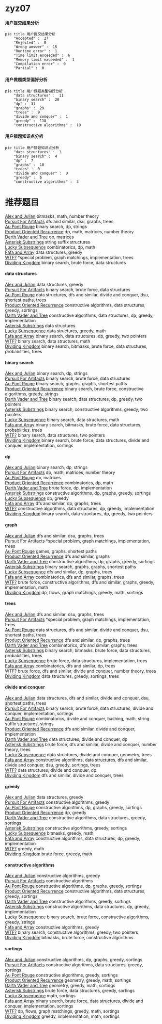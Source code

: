 # zyz07
<!-- tabs:start -->
#### **用户提交结果分析**

```mermaid
pie title 用户提交结果分析
    "Accepted" :  27
    "Rejected" :  0
    "Wrong answer" :  15
    "Runtime error" :  1
    "Time limit exceeded" :  6
    "Memory limit exceeded" :  1
    "Compilation error" :  0
    "Partial" :  0
```
#### **用户做题类型偏好分析**

```mermaid
pie title 用户做题类型偏好分析
    "data structures" :  11
    "binary search" :  20
    "dp" :  31
    "graphs" :  29
    "trees" :  9
    "divide and conquer" :  1
    "greedy" :  118
    "constructive algorithms" :  10
```
#### **用户错题知识点分析**

```mermaid
pie title 用户错题知识点分析
    "data structures" :  1
    "binary search" :  4
    "dp" :  7
    "graphs" :  10
    "trees" :  0
    "divide and conquer" :  0
    "greedy" :  5
    "constructive algorithms" :  3
```
<!-- tabs:end -->
# 推荐题目
[Alex and Julian](http://codeforces.com/problemset/problem/1220/D)		bitmasks,
                        math,
                        number theory		  
[Pursuit For Artifacts](http://codeforces.com/problemset/problem/652/E)		dfs and similar,
                        dsu,
                        graphs,
                        trees		  
[Au Pont Rouge](http://codeforces.com/problemset/problem/1310/C)		binary search,
                        dp,
                        strings		  
[Product Oriented Recurrence](http://codeforces.com/problemset/problem/1182/E)		dp,
                        math,
                        matrices,
                        number theory		  
[Darth Vader and Tree](http://codeforces.com/problemset/problem/514/E)		dp,
                        matrices		  
[Asterisk Substrings](http://codeforces.com/problemset/problem/1276/F)		string suffix structures		  
[Lucky Subsequence](http://codeforces.com/problemset/problem/145/C)		combinatorics,
                        dp,
                        math		  
[Fafa and Array](http://codeforces.com/problemset/problem/935/F)		data structures,
                        greedy		  
[WTF?](http://codeforces.com/problemset/problem/290/C)		*special problem,
                        graph matchings,
                        implementation,
                        trees		  
[Dividing Kingdom](http://codeforces.com/problemset/problem/260/E)		binary search,
                        brute force,
                        data structures		  
<!-- tabs:start -->
#### **data structures**
[Alex and Julian](http://codeforces.com/problemset/problem/935/F)		data structures,
                        greedy		  
[Pursuit For Artifacts](http://codeforces.com/problemset/problem/260/E)		binary search,
                        brute force,
                        data structures		  
[Au Pont Rouge](http://codeforces.com/problemset/problem/936/E)		data structures,
                        dfs and similar,
                        divide and conquer,
                        dsu,
                        shortest paths,
                        trees		  
[Product Oriented Recurrence](http://codeforces.com/problemset/problem/1348/B)		constructive algorithms,
                        data structures,
                        greedy,
                        sortings		  
[Darth Vader and Tree](https://codeforces.com/contest/1480/problem/D2)		constructive algorithms,
                        data structures,
                        dp,
                        greedy,
                        implementation		  
[Asterisk Substrings](http://codeforces.com/problemset/problem/1089/K)		data structures		  
[Lucky Subsequence](http://codeforces.com/problemset/problem/1492/B)		data structures,
                        greedy,
                        math		  
[Fafa and Array](http://codeforces.com/problemset/problem/1492/C)		binary search,
                        data structures,
                        dp,
                        greedy,
                        two pointers		  
[WTF?](http://codeforces.com/problemset/problem/1490/G)		binary search,
                        data structures,
                        math		  
[Dividing Kingdom](http://codeforces.com/problemset/problem/1479/D)		binary search,
                        bitmasks,
                        brute force,
                        data structures,
                        probabilities,
                        trees		  
#### **binary search**
[Alex and Julian](http://codeforces.com/problemset/problem/1310/C)		binary search,
                        dp,
                        strings		  
[Pursuit For Artifacts](http://codeforces.com/problemset/problem/260/E)		binary search,
                        brute force,
                        data structures		  
[Au Pont Rouge](https://codeforces.com/contest/1262/problem/E)		binary search,
                        graphs,
                        graphs,
                        shortest paths		  
[Product Oriented Recurrence](http://codeforces.com/problemset/problem/1493/C)		binary search,
                        brute force,
                        constructive algorithms,
                        greedy,
                        strings		  
[Darth Vader and Tree](http://codeforces.com/problemset/problem/1492/C)		binary search,
                        data structures,
                        dp,
                        greedy,
                        two pointers		  
[Asterisk Substrings](http://codeforces.com/problemset/problem/1463/D)		binary search,
                        constructive algorithms,
                        greedy,
                        two pointers		  
[Lucky Subsequence](http://codeforces.com/problemset/problem/1490/G)		binary search,
                        data structures,
                        math		  
[Fafa and Array](http://codeforces.com/problemset/problem/1479/D)		binary search,
                        bitmasks,
                        brute force,
                        data structures,
                        probabilities,
                        trees		  
[WTF?](http://codeforces.com/problemset/problem/1436/E)		binary search,
                        data structures,
                        two pointers		  
[Dividing Kingdom](http://codeforces.com/problemset/problem/1461/D)		binary search,
                        brute force,
                        data structures,
                        divide and conquer,
                        implementation,
                        sortings		  
#### **dp**
[Alex and Julian](http://codeforces.com/problemset/problem/1310/C)		binary search,
                        dp,
                        strings		  
[Pursuit For Artifacts](http://codeforces.com/problemset/problem/1182/E)		dp,
                        math,
                        matrices,
                        number theory		  
[Au Pont Rouge](http://codeforces.com/problemset/problem/514/E)		dp,
                        matrices		  
[Product Oriented Recurrence](http://codeforces.com/problemset/problem/145/C)		combinatorics,
                        dp,
                        math		  
[Darth Vader and Tree](http://codeforces.com/problemset/problem/580/A)		brute force,
                        dp,
                        implementation		  
[Asterisk Substrings](http://codeforces.com/problemset/problem/1296/E1)		constructive algorithms,
                        dp,
                        graphs,
                        greedy,
                        sortings		  
[Lucky Subsequence](http://codeforces.com/problemset/problem/1455/F)		dp,
                        greedy		  
[Fafa and Array](http://codeforces.com/problemset/problem/633/F)		dfs and similar,
                        dp,
                        graphs,
                        trees		  
[WTF?](https://codeforces.com/contest/1480/problem/D2)		constructive algorithms,
                        data structures,
                        dp,
                        greedy,
                        implementation		  
[Dividing Kingdom](http://codeforces.com/problemset/problem/1492/C)		binary search,
                        data structures,
                        dp,
                        greedy,
                        two pointers		  
#### **graph**
[Alex and Julian](http://codeforces.com/problemset/problem/652/E)		dfs and similar,
                        dsu,
                        graphs,
                        trees		  
[Pursuit For Artifacts](http://codeforces.com/problemset/problem/290/C)		*special problem,
                        graph matchings,
                        implementation,
                        trees		  
[Au Pont Rouge](http://codeforces.com/problemset/problem/919/F)		games,
                        graphs,
                        shortest paths		  
[Product Oriented Recurrence](http://codeforces.com/problemset/problem/1147/D)		dfs and similar,
                        graphs		  
[Darth Vader and Tree](http://codeforces.com/problemset/problem/1296/E1)		constructive algorithms,
                        dp,
                        graphs,
                        greedy,
                        sortings		  
[Asterisk Substrings](https://codeforces.com/contest/1262/problem/E)		binary search,
                        graphs,
                        graphs,
                        shortest paths		  
[Lucky Subsequence](http://codeforces.com/problemset/problem/633/F)		dfs and similar,
                        dp,
                        graphs,
                        trees		  
[Fafa and Array](http://codeforces.com/problemset/problem/1454/E)		combinatorics,
                        dfs and similar,
                        graphs,
                        trees		  
[WTF?](http://codeforces.com/problemset/problem/1487/C)		brute force,
                        constructive algorithms,
                        dfs and similar,
                        graphs,
                        greedy,
                        implementation,
                        math		  
[Dividing Kingdom](http://codeforces.com/problemset/problem/1437/C)		dp,
                        flows,
                        graph matchings,
                        greedy,
                        math,
                        sortings		  
#### **trees**
[Alex and Julian](http://codeforces.com/problemset/problem/652/E)		dfs and similar,
                        dsu,
                        graphs,
                        trees		  
[Pursuit For Artifacts](http://codeforces.com/problemset/problem/290/C)		*special problem,
                        graph matchings,
                        implementation,
                        trees		  
[Au Pont Rouge](http://codeforces.com/problemset/problem/936/E)		data structures,
                        dfs and similar,
                        divide and conquer,
                        dsu,
                        shortest paths,
                        trees		  
[Product Oriented Recurrence](http://codeforces.com/problemset/problem/633/F)		dfs and similar,
                        dp,
                        graphs,
                        trees		  
[Darth Vader and Tree](http://codeforces.com/problemset/problem/1454/E)		combinatorics,
                        dfs and similar,
                        graphs,
                        trees		  
[Asterisk Substrings](http://codeforces.com/problemset/problem/1479/D)		binary search,
                        bitmasks,
                        brute force,
                        data structures,
                        probabilities,
                        trees		  
[Lucky Subsequence](http://codeforces.com/problemset/problem/1511/C)		brute force,
                        data structures,
                        implementation,
                        trees		  
[Fafa and Array](http://codeforces.com/problemset/problem/1499/F)		combinatorics,
                        dfs and similar,
                        dp,
                        trees		  
[WTF?](http://codeforces.com/problemset/problem/1491/E)		brute force,
                        dfs and similar,
                        divide and conquer,
                        number theory,
                        trees		  
[Dividing Kingdom](http://codeforces.com/problemset/problem/1466/D)		data structures,
                        greedy,
                        sortings,
                        trees		  
#### **divide and conquer**
[Alex and Julian](http://codeforces.com/problemset/problem/936/E)		data structures,
                        dfs and similar,
                        divide and conquer,
                        dsu,
                        shortest paths,
                        trees		  
[Pursuit For Artifacts](http://codeforces.com/problemset/problem/1461/D)		binary search,
                        brute force,
                        data structures,
                        divide and conquer,
                        implementation,
                        sortings		  
[Au Pont Rouge](http://codeforces.com/problemset/problem/1466/G)		combinatorics,
                        divide and conquer,
                        hashing,
                        math,
                        string suffix structures,
                        strings		  
[Product Oriented Recurrence](http://codeforces.com/problemset/problem/1490/D)		dfs and similar,
                        divide and conquer,
                        implementation		  
[Darth Vader and Tree](https://codeforces.com/contest/1483/problem/C)		data structures,
                        divide and conquer,
                        dp		  
[Asterisk Substrings](http://codeforces.com/problemset/problem/1491/E)		brute force,
                        dfs and similar,
                        divide and conquer,
                        number theory,
                        trees		  
[Lucky Subsequence](http://codeforces.com/problemset/problem/1303/G)		data structures,
                        divide and conquer,
                        geometry,
                        trees		  
[Fafa and Array](http://codeforces.com/problemset/problem/1494/D)		constructive algorithms,
                        data structures,
                        dfs and similar,
                        divide and conquer,
                        dsu,
                        greedy,
                        sortings,
                        trees		  
[WTF?](http://codeforces.com/problemset/problem/1482/E)		data structures,
                        divide and conquer,
                        dp		  
[Dividing Kingdom](http://codeforces.com/problemset/problem/566/C)		dfs and similar,
                        divide and conquer,
                        trees		  
#### **greedy**
[Alex and Julian](http://codeforces.com/problemset/problem/935/F)		data structures,
                        greedy		  
[Pursuit For Artifacts](http://codeforces.com/problemset/problem/1474/E)		constructive algorithms,
                        greedy		  
[Au Pont Rouge](http://codeforces.com/problemset/problem/1296/E1)		constructive algorithms,
                        dp,
                        graphs,
                        greedy,
                        sortings		  
[Product Oriented Recurrence](http://codeforces.com/problemset/problem/1455/F)		dp,
                        greedy		  
[Darth Vader and Tree](http://codeforces.com/problemset/problem/1348/B)		constructive algorithms,
                        data structures,
                        greedy,
                        sortings		  
[Asterisk Substrings](http://codeforces.com/problemset/problem/1114/B)		constructive algorithms,
                        greedy,
                        sortings		  
[Lucky Subsequence](http://codeforces.com/problemset/problem/1421/A)		bitmasks,
                        greedy,
                        math		  
[Fafa and Array](https://codeforces.com/contest/1480/problem/D2)		constructive algorithms,
                        data structures,
                        dp,
                        greedy,
                        implementation		  
[WTF?](http://codeforces.com/problemset/problem/1409/A)		greedy,
                        math		  
[Dividing Kingdom](http://codeforces.com/problemset/problem/1400/B)		brute force,
                        greedy,
                        math		  
#### **constructive algorithms**
[Alex and Julian](http://codeforces.com/problemset/problem/1474/E)		constructive algorithms,
                        greedy		  
[Pursuit For Artifacts](http://codeforces.com/problemset/problem/1090/D)		constructive algorithms		  
[Au Pont Rouge](http://codeforces.com/problemset/problem/1296/E1)		constructive algorithms,
                        dp,
                        graphs,
                        greedy,
                        sortings		  
[Product Oriented Recurrence](http://codeforces.com/problemset/problem/1348/B)		constructive algorithms,
                        data structures,
                        greedy,
                        sortings		  
[Darth Vader and Tree](http://codeforces.com/problemset/problem/1114/B)		constructive algorithms,
                        greedy,
                        sortings		  
[Asterisk Substrings](https://codeforces.com/contest/1480/problem/D2)		constructive algorithms,
                        data structures,
                        dp,
                        greedy,
                        implementation		  
[Lucky Subsequence](http://codeforces.com/problemset/problem/1493/C)		binary search,
                        brute force,
                        constructive algorithms,
                        greedy,
                        strings		  
[Fafa and Array](http://codeforces.com/problemset/problem/1493/A)		constructive algorithms,
                        greedy		  
[WTF?](http://codeforces.com/problemset/problem/1463/D)		binary search,
                        constructive algorithms,
                        greedy,
                        two pointers		  
[Dividing Kingdom](https://codeforces.com/contest/1456/problem/B)		bitmasks,
                        brute force,
                        constructive algorithms		  
#### **sortings**
[Alex and Julian](http://codeforces.com/problemset/problem/1296/E1)		constructive algorithms,
                        dp,
                        graphs,
                        greedy,
                        sortings		  
[Pursuit For Artifacts](http://codeforces.com/problemset/problem/1348/B)		constructive algorithms,
                        data structures,
                        greedy,
                        sortings		  
[Au Pont Rouge](http://codeforces.com/problemset/problem/1114/B)		constructive algorithms,
                        greedy,
                        sortings		  
[Product Oriented Recurrence](https://codeforces.com/contest/1496/problem/C)		geometry,
                        greedy,
                        math,
                        sortings		  
[Darth Vader and Tree](http://codeforces.com/problemset/problem/1495/A)		geometry,
                        greedy,
                        math,
                        sortings		  
[Asterisk Substrings](http://codeforces.com/problemset/problem/1497/A)		brute force,
                        data structures,
                        greedy,
                        sortings		  
[Lucky Subsequence](http://codeforces.com/problemset/problem/1427/A)		math,
                        sortings		  
[Fafa and Array](http://codeforces.com/problemset/problem/1461/D)		binary search,
                        brute force,
                        data structures,
                        divide and conquer,
                        implementation,
                        sortings		  
[WTF?](http://codeforces.com/problemset/problem/1437/C)		dp,
                        flows,
                        graph matchings,
                        greedy,
                        math,
                        sortings		  
[Dividing Kingdom](http://codeforces.com/problemset/problem/1473/A)		greedy,
                        implementation,
                        math,
                        sortings		  
<!-- tabs:end -->
